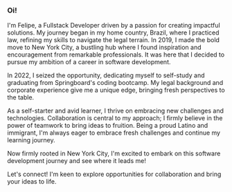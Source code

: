 ### Oi! 

I'm Felipe, a Fullstack Developer driven by a passion for creating impactful solutions. My journey began in my home country, Brazil, where I practiced law, refining my skills to navigate the legal terrain. In 2019, I made the bold move to New York City, a bustling hub where I found inspiration and encouragement from remarkable professionals. It was here that I decided to pursue my ambition of a career in software development.

In 2022, I seized the opportunity, dedicating myself to self-study and graduating from Springboard's coding bootcamp. My legal background and corporate experience give me a unique edge, bringing fresh perspectives to the table.

As a self-starter and avid learner, I thrive on embracing new challenges and technologies. Collaboration is central to my approach; I firmly believe in the power of teamwork to bring ideas to fruition. Being a proud Latino and immigrant, I'm always eager to embrace fresh challenges and continue my learning journey.

Now firmly rooted in New York City, I'm excited to embark on this software development journey and see where it leads me!

Let's connect! I'm keen to explore opportunities for collaboration and bring your ideas to life.


